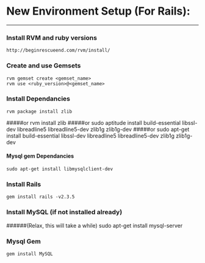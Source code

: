 #  New Environment Setup (For Rails):
***

### Install RVM and ruby versions 
    http://beginrescueend.com/rvm/install/

### Create and use Gemsets
    rvm gemset create <gemset_name>
    rvm use <ruby_version>@<gemset_name>

### Install Dependancies
    rvm package install zlib
#####or
    rvm install zlib
#####or
    sudo aptitude install build-essential libssl-dev libreadline5 libreadline5-dev zlib1g zlib1g-dev
#####or
    sudo apt-get install build-essential libssl-dev libreadline5 libreadline5-dev zlib1g zlib1g-dev 
    
#### Mysql gem Dependancies
    sudo apt-get install libmysqlclient-dev
 
 
### Install Rails
    gem install rails -v2.3.5

### Install MySQL (if not installed already)
######(Relax, this will take a while)
    sudo apt-get install mysql-server
 

### Mysql Gem 
    gem install MySQL
